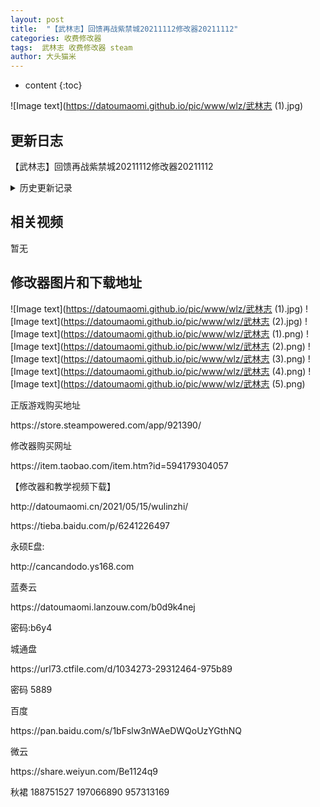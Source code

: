 ```yaml
---
layout: post
title:  "【武林志】回馈再战紫禁城20211112修改器20211112"
categories: 收费修改器
tags:  武林志 收费修改器 steam
author: 大头猫米
---
```


* content
{:toc}

![Image text](https://datoumaomi.github.io/pic/www/wlz/武林志 (1).jpg)

##  更新日志

【武林志】回馈再战紫禁城20211112修改器20211112




<details>
<summary>历史更新记录</summary>
【武林志】回馈再战紫禁城20211112修改器20211112<p></p>
</details>

## 相关视频
暂无

## 修改器图片和下载地址

![Image text](https://datoumaomi.github.io/pic/www/wlz/武林志 (1).jpg)
![Image text](https://datoumaomi.github.io/pic/www/wlz/武林志 (2).jpg)
![Image text](https://datoumaomi.github.io/pic/www/wlz/武林志 (1).png)
![Image text](https://datoumaomi.github.io/pic/www/wlz/武林志 (2).png)
![Image text](https://datoumaomi.github.io/pic/www/wlz/武林志 (3).png)
![Image text](https://datoumaomi.github.io/pic/www/wlz/武林志 (4).png)
![Image text](https://datoumaomi.github.io/pic/www/wlz/武林志 (5).png)


<p>正版游戏购买地址</p>
https://store.steampowered.com/app/921390/
<p></p>
修改器购买网址
<p></p>
https://item.taobao.com/item.htm?id=594179304057
<p></p>
【修改器和教学视频下载】
<p></p>
http://datoumaomi.cn/2021/05/15/wulinzhi/
<p></p>
https://tieba.baidu.com/p/6241226497
<p></p>
永硕E盘:
<p></p>
http://cancandodo.ys168.com
<p></p>
蓝奏云
<p></p>
https://datoumaomi.lanzouw.com/b0d9k4nej
<p></p>
密码:b6y4
<p></p>
城通盘
<p></p>
https://url73.ctfile.com/d/1034273-29312464-975b89
<p></p>
密码 5889
<p></p>
百度
<p></p>
https://pan.baidu.com/s/1bFslw3nWAeDWQoUzYGthNQ
<p></p>

<p></p>
微云
<p></p>
https://share.weiyun.com/Be1124q9
<p></p>
<p>秋裙 188751527 197066890 957313169</p>

